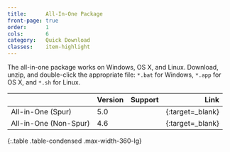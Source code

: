 ```yaml
---
title:      All-In-One Package
front-page: true
order:      1
cols:       6
category:   Quick Download
classes:    item-highlight
---
```

The all-in-one package works on Windows, OS X, and Linux.
Download, unzip, and double-click the appropriate file: `*.bat` for Windows, `*.app` for OS X, and `*.sh` for Linux.

|            | Version   | Support   | Link   |
| ---------- |:--------- |:--------- | ------:|
| All-in-One (Spur) | 5.0       | <i class="fa fa-windows"></i> <i class="fa fa-apple"></i> <i class="fa fa-linux"></i> | [<i class="fa fa-download"></i>][50allinone]{:target=_blank} |
| All-in-One (Non-Spur) | 4.6       | <i class="fa fa-windows"></i> <i class="fa fa-apple"></i> <i class="fa fa-linux"></i> | [<i class="fa fa-download"></i>][46allinone]{:target=_blank} |
{:.table .table-condensed .max-width-360-lg}

[50allinone]: http://files.squeak.org/5.0/Squeak-5.0-All-in-One.zip
[46allinone]: http://files.squeak.org/4.6/Squeak-4.6-All-in-One.zip
